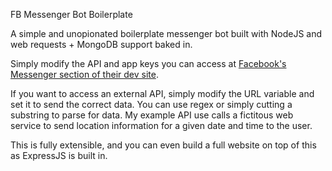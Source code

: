 FB Messenger Bot Boilerplate

A simple and unopionated boilerplate messenger bot built with NodeJS and web requests + MongoDB support baked in.

Simply modify the API and app keys you can access at <a href="https://developers.facebook.com/products/messenger">Facebook's Messenger section of their dev site</a>.

If you want to access an external API, simply modify the URL variable and set it to send the correct data. You can use regex or simply cutting a substring to parse for data.
My example API use calls a fictitous web service to send location information for a given date and time to the user.

This is fully extensible, and you can even build a full website on top of this as ExpressJS is built in.
